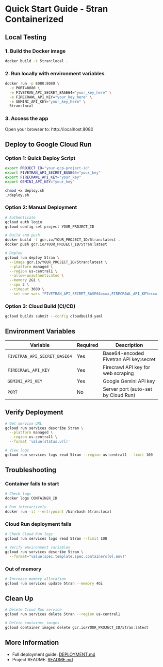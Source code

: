 # Quick Start Guide - 5tran Containerized

## Local Testing

### 1. Build the Docker image
```bash
docker build -t 5tran:local .
```

### 2. Run locally with environment variables
```bash
docker run -p 8080:8080 \
  -e PORT=8080 \
  -e FIVETRAN_API_SECRET_BASE64="your_key_here" \
  -e FIRECRAWL_API_KEY="your_key_here" \
  -e GEMINI_API_KEY="your_key_here" \
  5tran:local
```

### 3. Access the app
Open your browser to: http://localhost:8080

## Deploy to Google Cloud Run

### Option 1: Quick Deploy Script
```bash
export PROJECT_ID="your-gcp-project-id"
export FIVETRAN_API_SECRET_BASE64="your_key"
export FIRECRAWL_API_KEY="your_key"
export GEMINI_API_KEY="your_key"

chmod +x deploy.sh
./deploy.sh
```

### Option 2: Manual Deployment
```bash
# Authenticate
gcloud auth login
gcloud config set project YOUR_PROJECT_ID

# Build and push
docker build -t gcr.io/YOUR_PROJECT_ID/5tran:latest .
docker push gcr.io/YOUR_PROJECT_ID/5tran:latest

# Deploy
gcloud run deploy 5tran \
  --image gcr.io/YOUR_PROJECT_ID/5tran:latest \
  --platform managed \
  --region us-central1 \
  --allow-unauthenticated \
  --memory 2Gi \
  --cpu 2 \
  --timeout 3600 \
  --set-env-vars "FIVETRAN_API_SECRET_BASE64=xxx,FIRECRAWL_API_KEY=xxx,GEMINI_API_KEY=xxx"
```

### Option 3: Cloud Build (CI/CD)
```bash
gcloud builds submit --config cloudbuild.yaml
```

## Environment Variables

| Variable | Required | Description |
|----------|----------|-------------|
| `FIVETRAN_API_SECRET_BASE64` | Yes | Base64-encoded Fivetran API key:secret |
| `FIRECRAWL_API_KEY` | Yes | Firecrawl API key for web scraping |
| `GEMINI_API_KEY` | Yes | Google Gemini API key |
| `PORT` | No | Server port (auto-set by Cloud Run) |

## Verify Deployment

```bash
# Get service URL
gcloud run services describe 5tran \
  --platform managed \
  --region us-central1 \
  --format 'value(status.url)'

# View logs
gcloud run services logs read 5tran --region us-central1 --limit 100
```

## Troubleshooting

### Container fails to start
```bash
# Check logs
docker logs CONTAINER_ID

# Run interactively
docker run -it --entrypoint /bin/bash 5tran:local
```

### Cloud Run deployment fails
```bash
# Check Cloud Run logs
gcloud run services logs read 5tran --limit 100

# Verify environment variables
gcloud run services describe 5tran \
  --format="value(spec.template.spec.containers[0].env)"
```

### Out of memory
```bash
# Increase memory allocation
gcloud run services update 5tran --memory 4Gi
```

## Clean Up

```bash
# Delete Cloud Run service
gcloud run services delete 5tran --region us-central1

# Delete container images
gcloud container images delete gcr.io/YOUR_PROJECT_ID/5tran:latest
```

## More Information

- Full deployment guide: [DEPLOYMENT.md](DEPLOYMENT.md)
- Project README: [README.md](README.md)

